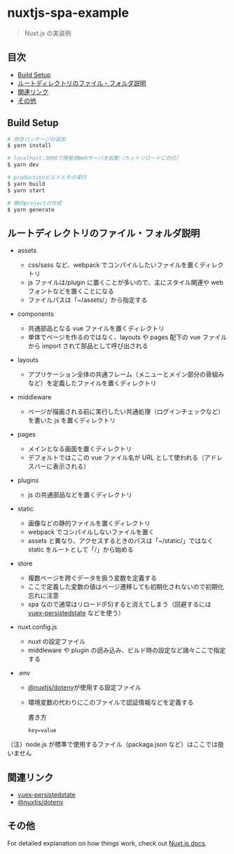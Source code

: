 # nuxtjs-spa-example

> Nuxt.js の実装例

## 目次

- [Build Setup](#Build-setup)
- [ルートディレクトリのファイル・フォルダ説明](#ルートディレクトリのファイル・フォルダ説明)
- [関連リンク](#関連リンク)
- [その他](#その他)

## Build Setup

```bash
# 依存パッケージの追加
$ yarn install

# localhost:3000で開発用Webサーバを起動（ホットリロードに対応）
$ yarn dev

# productionビルドとその実行
$ yarn build
$ yarn start

# 静的projectの作成
$ yarn generate
```

## ルートディレクトリのファイル・フォルダ説明

- assets

  - css/sass など、webpack でコンパイルしたいファイルを置くディレクトリ
  - js ファイルは/plugin に置くことが多いので、主にスタイル関連や web フォントなどを置くことになる
  - ファイルパスは「~/assets/」から指定する

- components

  - 共通部品となる vue ファイルを置くディレクトリ
  - 単体でページを作るのではなく、layouts や pages 配下の vue ファイルから import されて部品として呼び出される

- layouts

  - アプリケーション全体の共通フレーム（メニューとメイン部分の骨組みなど）を定義したファイルを置くディレクトリ

- middleware

  - ページが描画される前に実行したい共通処理（ログインチェックなど）を書いた js を置くディレクトリ

- pages

  - メインとなる画面を置くディレクトリ
  - デフォルトではここの vue ファイル名が URL として使われる（アドレスバーに表示される）

- plugins

  - js の共通部品などを置くディレクトリ

- static

  - 画像などの静的ファイルを置くディレクトリ
  - webpack でコンパイルしないファイルを置く
  - assets と異なり、アクセスするときのパスは「~/static/」ではなく static をルートとして「/」から始める

- store

  - 複数ページを跨ぐデータを扱う変数を定義する
  - ここで定義した変数の値はページ遷移しても初期化されないので初期化忘れに注意
  - spa なので通常はリロード(F5)すると消えてしまう（回避するには [vuex-persistedstate](#関連リンク) などを使う）

- nuxt.config.js

  - nuxt の設定ファイル
  - middleware や plugin の読み込み、ビルド時の設定など諸々ここで指定する

- .env

  - [@nuxtjs/dotenv](#関連リンク)が使用する設定ファイル
  - 環境変数の代わりにこのファイルで認証情報などを定義する

    書き方

    ```Text
    key=value
    ```

（注）node.js が標準で使用するファイル（packaga.json など）はここでは扱いません

## 関連リンク

- [vuex-persistedstate](https://github.com/robinvdvleuten/vuex-persistedstate)
- [@nuxtjs/dotenv](https://github.com/nuxt-community/dotenv-module)

## その他

For detailed explanation on how things work, check out [Nuxt.js docs](https://nuxtjs.org).
